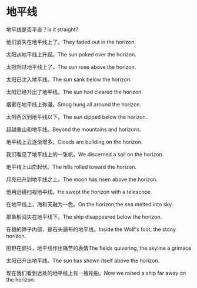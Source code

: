 # 地平线

<p><span class="chinese">地平线是否平直？</span><span class="english">Is it straight?</span></p>

<p><span class="chinese">他们消失在地平线上了。</span><span class="english">They faded out in the horizon.</span></p>

<p><span class="chinese">太阳从地平线上升起。</span><span class="english">The sun poked over the horizon.</span></p>

<p><span class="chinese">太阳升过地平线上了。</span><span class="english">The sun rose above the horizon.</span></p>

<p><span class="chinese">太阳已沈入地平线。</span><span class="english">The sun sank below the horizon.</span></p>

<p><span class="chinese">太阳已经升出了地平线。</span><span class="english">The sun had cleared the horizon.</span></p>

<p><span class="chinese">烟雾在地平线上弥漫。</span><span class="english">Smog hung all around the horizon.</span></p>

<p><span class="chinese">太阳西沉到地平线以下。</span><span class="english">The sun dipped below the horizon.</span></p>

<p><span class="chinese">超越重山和地平线。</span><span class="english">Beyond the mountains and horizons.</span></p>

<p><span class="chinese">地平线上云逐渐增多。</span><span class="english">Clouds are building on the horizon.</span></p>

<p><span class="chinese">我们看见了地平线上的一张帆。</span><span class="english">We discerned a sail on the horizon.</span></p>

<p><span class="chinese">地平线上山峦起伏。</span><span class="english">The hills rolled toward the horizon.</span></p>

<p><span class="chinese">月亮已升到地平线之上。</span><span class="english">The moon has risen above the horizon.</span></p>

<p><span class="chinese">他用远镜扫视地平线。</span><span class="english">He swept the horizon with a telescope.</span></p>

<p><span class="chinese">在地平线上，海和天融为一色。</span><span class="english">On the horizon,the sea melted into sky.</span></p>

<p><span class="chinese">那条船消失在地平线下。</span><span class="english">The ship disappeared below the horizon.</span></p>

<p><span class="chinese">在狼的蹄子内部，是石头遍布的地平线。</span><span class="english">Inside the Wolf's foot, the stony horizon.</span></p>

<p><span class="chinese">田野在颤抖，地平线作出痛苦的表情</span><span class="english">The fields quivering, the skyline a grimace</span></p>

<p><span class="chinese">太阳已升出地平线。</span><span class="english">The sun has shown itself above the horizon.</span></p>

<p><span class="chinese">现在我们看到远处的地平线上有一艘轮船。</span><span class="english">Now we raised a ship far away on the horizon.</span></p>

